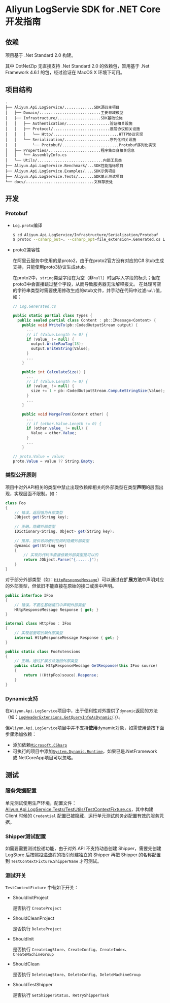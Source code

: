 # Aliyun LogServie SDK for .NET Core 开发指南

## 依赖

项目基于 .Net Standard 2.0 构建。

其中 DotNetZip 无直接支持 .Net Standard 2.0 的依赖包，暂用基于 .Net Framework 4.6.1 的包，经过验证在 MacOS X 环境下可用。

## 项目结构

    .
    ├── Aliyun.Api.LogService/.............SDK源码主项目
    │   ├── Domain/...........................主要领域模型
    │   ├── Infrastructure/...................SDK基础设施
    │   │   ├── Authentication/...................验证相关设施
    │   │   ├── Protocol/.........................底层协议相关设施
    │   │   │   └── Http/.............................HTTP协议实现
    │   │   └── Serialization/....................序列化相关设施
    │   │       └── Protobuf/.........................Protobuf序列化实现
    │   ├── Properties/.......................程序集自身相关信息
    │   │   └── AssemblyInfo.cs
    │   └── Utils/.............................内部工具类
    ├── Aliyun.Api.LogService.Benchmark/...SDK性能指标项目
    ├── Aliyun.Api.LogService.Examples/....SDK示例项目
    ├── Aliyun.Api.LogService.Tests/.......SDK单元测试项目
    └── docs/..............................文档存放处

## 开发

### Protobuf

- `Log.proto`编译

  ```bash
  $ cd Aliyun.Api.LogService/Infrastructure/Serialization/Protobuf
  $ protoc --csharp_out=. --csharp_opt=file_extension=.Generated.cs Log.proto
  ```
  
- proto2兼容性

  在阿里云服务中使用的是proto2，由于在proto2官方没有对应的C# Stub生成支持，只能使用proto3协议生成stub。

  在proto2中，`string`类型字段在为空（非`null`）时回写入字段的标头；但在proto3中会直接跳过整个字段，从而导致服务器无法解释报文。
  在处理可空的字符串类型时需要使用修改生成的stub文件，并手动在代码中过滤`null`值，如：
  
  ```csharp
  // Log.Generated.cs

  public static partial class Types {
    public sealed partial class Content : pb::IMessage<Content> {
      public void WriteTo(pb::CodedOutputStream output) {
        ...
        // if (Value.Length != 0) {
        if (value_ != null) {
          output.WriteRawTag(18);
          output.WriteString(Value);
        }
        ...
      }

      public int CalculateSize() {
        ...
        // if (Value.Length != 0) {
        if (value_ != null) {
          size += 1 + pb::CodedOutputStream.ComputeStringSize(Value);
        }
        ...
      }

      public void MergeFrom(Content other) {
        ...
        // if (other.Value.Length != 0) {
        if (other.value_ != null) {
          Value = other.Value;
        }
        ...
      }
  ```
  
  ```csharp
  // proto.Value = value;
  proto.Value = value ?? String.Empty;
  ```

### 类型公开原则

项目中对外API相关的类型中禁止出现依赖库相关的外部类型在类型**声明**的层面出现，实现层面不限制。如：

```csharp
class Foo
{
    // 错误，返回值为外部类型
    JObject get(String key);
    
    // 正确，隐藏外部类型
    IDictionary<String, Object> get(String key);
    
    // 推荐，提供访问便利性同时隐藏外部类型
    dynamic get(String key)
    {
        // 实现的代码中直接依赖外部类型是可以的
        return JObject.Parse("{......}");
    }
}
```

对于部分外部类型（如：[`HttpResponseMessage`](Aliyun.Api.LogService/Infrastructure/Protocol/Http/HttpResponseExtensions.cs#L52)）可以通过在**扩展方法**中声明对应的外部类型，但依旧不能直接在原始的接口或类中声明。

```csharp
public interface IFoo
{
    // 错误，不要在基础接口中声明外部类型
    HttpResponseMessage Response { get; }
}

internal class HttpFoo : IFoo
{
    // 实现层面可依赖外部类型
    internal HttpResponseMessage Response { get; }
}

public static class FooExtensions
{
    // 正确，通过扩展方法返回外部类型
    public static HttpResponseMessage GetResponse(this IFoo source)
    {
        return ((HttpFoo)souce).Response;
    }
}
```

### Dynamic支持

在`Aliyun.Api.LogService`项目中，出于便利性对外提供了`dynamic`返回的方法（如：[`LogHeaderExtensions.GetQueryInfoAsDynamic()`](Aliyun.Api.LogService/Infrastructure/Protocol/Http/LogHeaderExtensions.cs#L178)）。

但`Aliyun.Api.LogService`项目中并不支持**使用**dynamic对象，如需使用请按下面步骤添加依赖：

- 添加依赖[`Microsoft.CSharp`](https://www.nuget.org/packages/Microsoft.CSharp)
- 可执行的项目中添加[`System.Dynamic.Runtime`](https://www.nuget.org/packages/System.Dynamic.Runtime)，如果已是.NetFramework或.NetCoreApp项目可以忽略。

## 测试

### 服务凭据配置

单元测试使用生产环境，配置文件：[Aliyun.Api.LogService.Tests/TestUtils/TestContextFixture.cs](Aliyun.Api.LogService.Tests/TestUtils/TestContextFixture.cs)，其中构建 Client 时候的 `Credential` 配置已被隐藏，运行单元测试前务必配置有效的服务凭据。

### Shipper测试配置

如需要需要测试投递功能，由于对外 API 不支持动态创建 Shipper，需要先创建 LogStore 后按照[投递流程](https://help.aliyun.com/document_detail/29002.html)的指引创建独立的 Shipper 再把 Shipper 的名称配置到 `TestContextFixture`.`ShipperName` 才可测试。 

### 测试开关

`TestContextFixture` 中有如下开关：

- ShouldInitProject

    是否执行 `CreateProject`

- ShouldCleanProject

    是否执行 `DeleteProject`

- ShouldInit

    是否执行 `CreateLogStore`、`CreateConfig`、`CreateIndex`、`CreateMachineGroup`

- ShouldClean

    是否执行 `DeleteLogStore`、`DeleteConfig`、`DeleteMachineGroup`

- ShouldTestShipper

    是否执行 `GetShipperStatus`、`RetryShipperTask`
